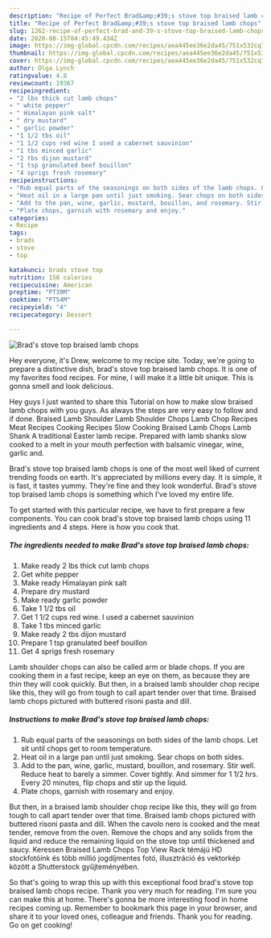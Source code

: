 ```yaml
---
description: "Recipe of Perfect Brad&amp;#39;s stove top braised lamb chops"
title: "Recipe of Perfect Brad&amp;#39;s stove top braised lamb chops"
slug: 1262-recipe-of-perfect-brad-and-39-s-stove-top-braised-lamb-chops
date: 2020-08-15T04:45:49.434Z
image: https://img-global.cpcdn.com/recipes/aea445ee36e2da45/751x532cq70/brads-stove-top-braised-lamb-chops-recipe-main-photo.jpg
thumbnail: https://img-global.cpcdn.com/recipes/aea445ee36e2da45/751x532cq70/brads-stove-top-braised-lamb-chops-recipe-main-photo.jpg
cover: https://img-global.cpcdn.com/recipes/aea445ee36e2da45/751x532cq70/brads-stove-top-braised-lamb-chops-recipe-main-photo.jpg
author: Olga Lynch
ratingvalue: 4.8
reviewcount: 19367
recipeingredient:
- "2 lbs thick cut lamb chops"
- " white pepper"
- " Himalayan pink salt"
- " dry mustard"
- " garlic powder"
- "1 1/2 tbs oil"
- "1 1/2 cups red wine I used a cabernet sauvinion"
- "1 tbs minced garlic"
- "2 tbs dijon mustard"
- "1 tsp granulated beef bouillon"
- "4 sprigs fresh rosemary"
recipeinstructions:
- "Rub equal parts of the seasonings on both sides of the lamb chops. Let sit until chops get to room temperature."
- "Heat oil in a large pan until just smoking. Sear chops on both sides."
- "Add to the pan, wine, garlic, mustard, bouillon, and rosemary. Stir well. Reduce heat to barely a simmer. Cover tightly. And simmer for 1 1/2 hrs. Every 20 minutes, flip chops and stir up the liquid."
- "Plate chops, garnish with rosemary and enjoy."
categories:
- Recipe
tags:
- brads
- stove
- top

katakunci: brads stove top 
nutrition: 158 calories
recipecuisine: American
preptime: "PT39M"
cooktime: "PT54M"
recipeyield: "4"
recipecategory: Dessert

---
```



![Brad&#39;s stove top braised lamb chops](https://img-global.cpcdn.com/recipes/aea445ee36e2da45/751x532cq70/brads-stove-top-braised-lamb-chops-recipe-main-photo.jpg)

Hey everyone, it's Drew, welcome to my recipe site. Today, we're going to prepare a distinctive dish, brad&#39;s stove top braised lamb chops. It is one of my favorites food recipes. For mine, I will make it a little bit unique. This is gonna smell and look delicious.

Hey guys I just wanted to share this Tutorial on how to make slow braised lamb chops with you guys. As always the steps are very easy to follow and if done. Braised Lamb Shoulder Lamb Shoulder Chops Lamb Chop Recipes Meat Recipes Cooking Recipes Slow Cooking Braised Lamb Chops Lamb Shank A traditional Easter lamb recipe. Prepared with lamb shanks slow cooked to a melt in your mouth perfection with balsamic vinegar, wine, garlic and.

Brad&#39;s stove top braised lamb chops is one of the most well liked of current trending foods on earth. It's appreciated by millions every day. It is simple, it is fast, it tastes yummy. They're fine and they look wonderful. Brad&#39;s stove top braised lamb chops is something which I've loved my entire life.


To get started with this particular recipe, we have to first prepare a few components. You can cook brad&#39;s stove top braised lamb chops using 11 ingredients and 4 steps. Here is how you cook that.

<!--inarticleads1-->

##### The ingredients needed to make Brad&#39;s stove top braised lamb chops:

1. Make ready 2 lbs thick cut lamb chops
1. Get  white pepper
1. Make ready  Himalayan pink salt
1. Prepare  dry mustard
1. Make ready  garlic powder
1. Take 1 1/2 tbs oil
1. Get 1 1/2 cups red wine. I used a cabernet sauvinion
1. Take 1 tbs minced garlic
1. Make ready 2 tbs dijon mustard
1. Prepare 1 tsp granulated beef bouillon
1. Get 4 sprigs fresh rosemary


Lamb shoulder chops can also be called arm or blade chops. If you are cooking them in a fast recipe, keep an eye on them, as because they are thin they will cook quickly. But then, in a braised lamb shoulder chop recipe like this, they will go from tough to call apart tender over that time. Braised lamb chops pictured with buttered risoni pasta and dill. 

<!--inarticleads2-->

##### Instructions to make Brad&#39;s stove top braised lamb chops:

1. Rub equal parts of the seasonings on both sides of the lamb chops. Let sit until chops get to room temperature.
1. Heat oil in a large pan until just smoking. Sear chops on both sides.
1. Add to the pan, wine, garlic, mustard, bouillon, and rosemary. Stir well. Reduce heat to barely a simmer. Cover tightly. And simmer for 1 1/2 hrs. Every 20 minutes, flip chops and stir up the liquid.
1. Plate chops, garnish with rosemary and enjoy.


But then, in a braised lamb shoulder chop recipe like this, they will go from tough to call apart tender over that time. Braised lamb chops pictured with buttered risoni pasta and dill. When the cavolo nero is cooked and the meat tender, remove from the oven. Remove the chops and any solids from the liquid and reduce the remaining liquid on the stove top until thickened and saucy. Keressen Braised Lamb Chops Top View Rack témájú HD stockfotóink és több millió jogdíjmentes fotó, illusztráció és vektorkép között a Shutterstock gyűjteményében. 

So that's going to wrap this up with this exceptional food brad&#39;s stove top braised lamb chops recipe. Thank you very much for reading. I'm sure you can make this at home. There's gonna be more interesting food in home recipes coming up. Remember to bookmark this page in your browser, and share it to your loved ones, colleague and friends. Thank you for reading. Go on get cooking!
